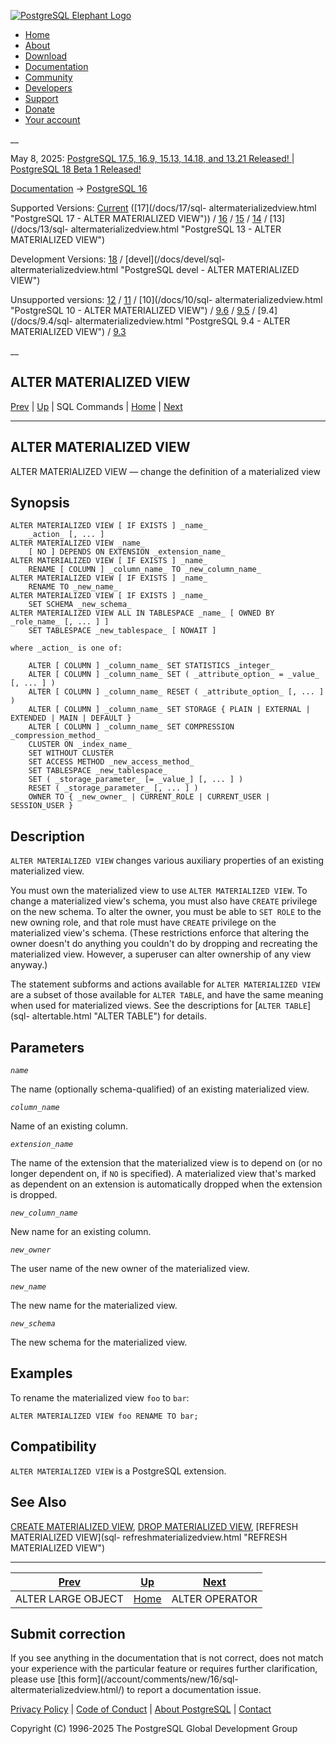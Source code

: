 [ ![PostgreSQL Elephant Logo](/media/img/about/press/elephant.png) ](/)

  * [Home](/ "Home")
  * [About](/about/ "About")
  * [Download](/download/ "Download")
  * [Documentation](/docs/ "Documentation")
  * [Community](/community/ "Community")
  * [Developers](/developer/ "Developers")
  * [Support](/support/ "Support")
  * [Donate](/about/donate/ "Donate")
  * [Your account](/account/ "Your account")

__

May 8, 2025: [ PostgreSQL 17.5, 16.9, 15.13, 14.18, and 13.21 Released! ](/about/news/postgresql-175-169-1513-1418-and-1321-released-3072/) | [ PostgreSQL 18 Beta 1 Released! ](/about/news/postgresql-18-beta-1-released-3070/)

[Documentation](/docs/ "Documentation") -> [PostgreSQL
16](/docs/16/index.html)

Supported Versions: [Current](/docs/current/sql-altermaterializedview.html
"PostgreSQL 17 - ALTER MATERIALIZED VIEW") ([17](/docs/17/sql-
altermaterializedview.html "PostgreSQL 17 - ALTER MATERIALIZED VIEW")) /
[16](/docs/16/sql-altermaterializedview.html "PostgreSQL 16 - ALTER
MATERIALIZED VIEW") / [15](/docs/15/sql-altermaterializedview.html "PostgreSQL
15 - ALTER MATERIALIZED VIEW") / [14](/docs/14/sql-altermaterializedview.html
"PostgreSQL 14 - ALTER MATERIALIZED VIEW") / [13](/docs/13/sql-
altermaterializedview.html "PostgreSQL 13 - ALTER MATERIALIZED VIEW")

Development Versions: [18](/docs/18/sql-altermaterializedview.html "PostgreSQL
18 - ALTER MATERIALIZED VIEW") / [devel](/docs/devel/sql-
altermaterializedview.html "PostgreSQL devel - ALTER MATERIALIZED VIEW")

Unsupported versions: [12](/docs/12/sql-altermaterializedview.html "PostgreSQL
12 - ALTER MATERIALIZED VIEW") / [11](/docs/11/sql-altermaterializedview.html
"PostgreSQL 11 - ALTER MATERIALIZED VIEW") / [10](/docs/10/sql-
altermaterializedview.html "PostgreSQL 10 - ALTER MATERIALIZED VIEW") /
[9.6](/docs/9.6/sql-altermaterializedview.html "PostgreSQL 9.6 - ALTER
MATERIALIZED VIEW") / [9.5](/docs/9.5/sql-altermaterializedview.html
"PostgreSQL 9.5 - ALTER MATERIALIZED VIEW") / [9.4](/docs/9.4/sql-
altermaterializedview.html "PostgreSQL 9.4 - ALTER MATERIALIZED VIEW") /
[9.3](/docs/9.3/sql-altermaterializedview.html "PostgreSQL 9.3 - ALTER
MATERIALIZED VIEW")

__

ALTER MATERIALIZED VIEW  
---  
[Prev](sql-alterlargeobject.html "ALTER LARGE OBJECT")  | [Up](sql-commands.html "SQL Commands") | SQL Commands | [Home](index.html "PostgreSQL 16.9 Documentation") |  [Next](sql-alteroperator.html "ALTER OPERATOR")  
  
* * *

## ALTER MATERIALIZED VIEW

ALTER MATERIALIZED VIEW — change the definition of a materialized view

## Synopsis

    
    
    ALTER MATERIALIZED VIEW [ IF EXISTS ] _name_
        _action_ [, ... ]
    ALTER MATERIALIZED VIEW _name_
        [ NO ] DEPENDS ON EXTENSION _extension_name_
    ALTER MATERIALIZED VIEW [ IF EXISTS ] _name_
        RENAME [ COLUMN ] _column_name_ TO _new_column_name_
    ALTER MATERIALIZED VIEW [ IF EXISTS ] _name_
        RENAME TO _new_name_
    ALTER MATERIALIZED VIEW [ IF EXISTS ] _name_
        SET SCHEMA _new_schema_
    ALTER MATERIALIZED VIEW ALL IN TABLESPACE _name_ [ OWNED BY _role_name_ [, ... ] ]
        SET TABLESPACE _new_tablespace_ [ NOWAIT ]
    
    where _action_ is one of:
    
        ALTER [ COLUMN ] _column_name_ SET STATISTICS _integer_
        ALTER [ COLUMN ] _column_name_ SET ( _attribute_option_ = _value_ [, ... ] )
        ALTER [ COLUMN ] _column_name_ RESET ( _attribute_option_ [, ... ] )
        ALTER [ COLUMN ] _column_name_ SET STORAGE { PLAIN | EXTERNAL | EXTENDED | MAIN | DEFAULT }
        ALTER [ COLUMN ] _column_name_ SET COMPRESSION _compression_method_
        CLUSTER ON _index_name_
        SET WITHOUT CLUSTER
        SET ACCESS METHOD _new_access_method_
        SET TABLESPACE _new_tablespace_
        SET ( _storage_parameter_ [= _value_] [, ... ] )
        RESET ( _storage_parameter_ [, ... ] )
        OWNER TO { _new_owner_ | CURRENT_ROLE | CURRENT_USER | SESSION_USER }
    

## Description

`ALTER MATERIALIZED VIEW` changes various auxiliary properties of an existing
materialized view.

You must own the materialized view to use `ALTER MATERIALIZED VIEW`. To change
a materialized view's schema, you must also have `CREATE` privilege on the new
schema. To alter the owner, you must be able to `SET ROLE` to the new owning
role, and that role must have `CREATE` privilege on the materialized view's
schema. (These restrictions enforce that altering the owner doesn't do
anything you couldn't do by dropping and recreating the materialized view.
However, a superuser can alter ownership of any view anyway.)

The statement subforms and actions available for `ALTER MATERIALIZED VIEW` are
a subset of those available for `ALTER TABLE`, and have the same meaning when
used for materialized views. See the descriptions for [`ALTER TABLE`](sql-
altertable.html "ALTER TABLE") for details.

## Parameters

_`name`_

    

The name (optionally schema-qualified) of an existing materialized view.

_`column_name`_

    

Name of an existing column.

_`extension_name`_

    

The name of the extension that the materialized view is to depend on (or no
longer dependent on, if `NO` is specified). A materialized view that's marked
as dependent on an extension is automatically dropped when the extension is
dropped.

_`new_column_name`_

    

New name for an existing column.

_`new_owner`_

    

The user name of the new owner of the materialized view.

_`new_name`_

    

The new name for the materialized view.

_`new_schema`_

    

The new schema for the materialized view.

## Examples

To rename the materialized view `foo` to `bar`:

    
    
    ALTER MATERIALIZED VIEW foo RENAME TO bar;
    

## Compatibility

`ALTER MATERIALIZED VIEW` is a PostgreSQL extension.

## See Also

[CREATE MATERIALIZED VIEW](sql-creatematerializedview.html "CREATE
MATERIALIZED VIEW"), [DROP MATERIALIZED VIEW](sql-dropmaterializedview.html
"DROP MATERIALIZED VIEW"), [REFRESH MATERIALIZED VIEW](sql-
refreshmaterializedview.html "REFRESH MATERIALIZED VIEW")

* * *

[Prev](sql-alterlargeobject.html "ALTER LARGE OBJECT")  | [Up](sql-commands.html "SQL Commands") |  [Next](sql-alteroperator.html "ALTER OPERATOR")  
---|---|---  
ALTER LARGE OBJECT  | [Home](index.html "PostgreSQL 16.9 Documentation") |  ALTER OPERATOR  
  
## Submit correction

If you see anything in the documentation that is not correct, does not match
your experience with the particular feature or requires further clarification,
please use [this form](/account/comments/new/16/sql-
altermaterializedview.html/) to report a documentation issue.

[Privacy Policy](/about/privacypolicy) | [Code of Conduct](/about/policies/coc/) | [About PostgreSQL](/about/) | [Contact](/about/contact/)  

Copyright (C) 1996-2025 The PostgreSQL Global Development Group

